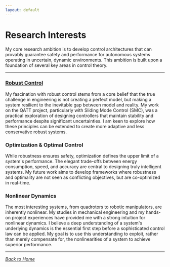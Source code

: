 ```yaml
---
layout: default
---
```

# Research Interests

My core research ambition is to develop control architectures that can provably guarantee safety and performance for autonomous systems operating in uncertain, dynamic environments. This ambition is built upon a foundation of several key areas in control theory.

---

### [Robust Control](robust-control.html)
My fascination with robust control stems from a core belief that the true challenge in engineering is not creating a perfect model, but making a system resilient to the inevitable gap between model and reality. My work on the QATT project, particularly with Sliding Mode Control (SMC), was a practical exploration of designing controllers that maintain stability and performance despite significant uncertainties. I am keen to explore how these principles can be extended to create more adaptive and less conservative robust systems.

### Optimization & Optimal Control
While robustness ensures safety, optimization defines the upper limit of a system's performance. The elegant trade-offs between energy consumption, speed, and accuracy are central to designing truly intelligent systems. My future work aims to develop frameworks where robustness and optimality are not seen as conflicting objectives, but are co-optimized in real-time.

### Nonlinear Dynamics
The most interesting systems, from quadrotors to robotic manipulators, are inherently nonlinear. My studies in mechanical engineering and my hands-on project experiences have provided me with a strong intuition for nonlinear dynamics. I believe a deep understanding of a system's underlying dynamics is the essential first step before a sophisticated control law can be applied. My goal is to use this understanding to exploit, rather than merely compensate for, the nonlinearities of a system to achieve superior performance.

---
*<a href="index.html">Back to Home</a>*
